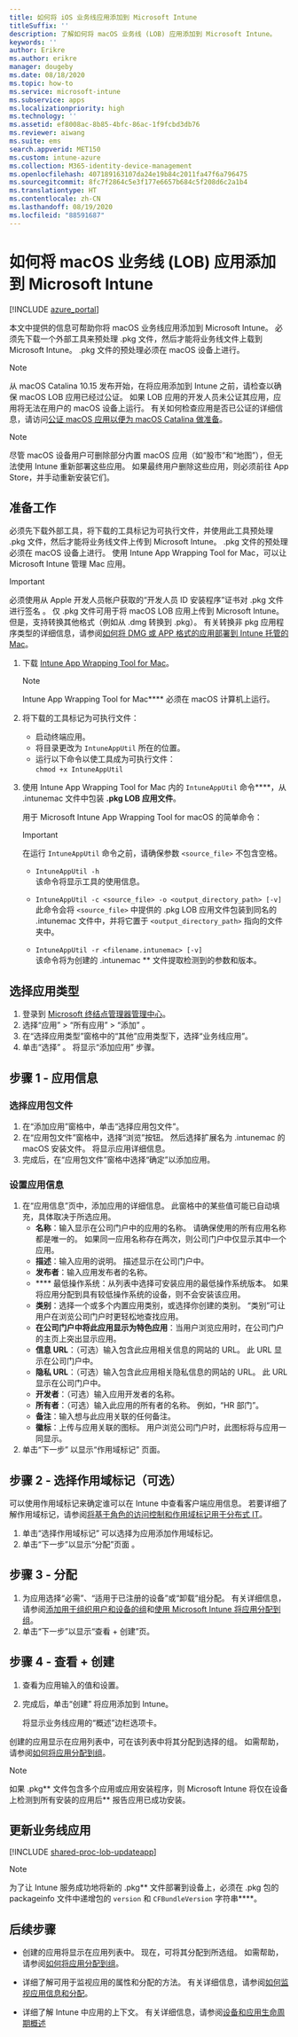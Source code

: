 ```yaml
---
title: 如何将 iOS 业务线应用添加到 Microsoft Intune
titleSuffix: ''
description: 了解如何将 macOS 业务线 (LOB) 应用添加到 Microsoft Intune。
keywords: ''
author: Erikre
ms.author: erikre
manager: dougeby
ms.date: 08/18/2020
ms.topic: how-to
ms.service: microsoft-intune
ms.subservice: apps
ms.localizationpriority: high
ms.technology: ''
ms.assetid: ef8008ac-8b85-4bfc-86ac-1f9fcbd3db76
ms.reviewer: aiwang
ms.suite: ems
search.appverid: MET150
ms.custom: intune-azure
ms.collection: M365-identity-device-management
ms.openlocfilehash: 407189163107da24e19b84c2011fa47f6a796475
ms.sourcegitcommit: 8fc7f2864c5e3f177e6657b684c5f208d6c2a1b4
ms.translationtype: HT
ms.contentlocale: zh-CN
ms.lasthandoff: 08/19/2020
ms.locfileid: "88591687"
---
```

# <a name="how-to-add-macos-line-of-business-lob-apps-to-microsoft-intune"></a>如何将 macOS 业务线 (LOB) 应用添加到 Microsoft Intune

[!INCLUDE [azure_portal](../includes/azure_portal.md)]

本文中提供的信息可帮助你将 macOS 业务线应用添加到 Microsoft Intune。 必须先下载一个外部工具来预处理 .pkg  文件，然后才能将业务线文件上载到 Microsoft Intune。 .pkg  文件的预处理必须在 macOS 设备上进行。

> [!NOTE]
> 从 macOS Catalina 10.15 发布开始，在将应用添加到 Intune 之前，请检查以确保 macOS LOB 应用已经过公证。 如果 LOB 应用的开发人员未公证其应用，应用将无法在用户的 macOS 设备上运行。 有关如何检查应用是否已公证的详细信息，请访问[公证 macOS 应用以便为 macOS Catalina 做准备](https://techcommunity.microsoft.com/t5/Intune-Customer-Success/Support-Tip-Notarizing-your-macOS-apps-to-prepare-for-macOS/ba-p/808579)。

> [!NOTE]
> 尽管 macOS 设备用户可删除部分内置 macOS 应用（如“股市”和“地图”），但无法使用 Intune 重新部署这些应用。 如果最终用户删除这些应用，则必须前往 App Store，并手动重新安装它们。

## <a name="before-your-start"></a>准备工作

必须先下载外部工具，将下载的工具标记为可执行文件，并使用此工具预处理 .pkg  文件，然后才能将业务线文件上传到 Microsoft Intune。 .pkg  文件的预处理必须在 macOS 设备上进行。 使用 Intune App Wrapping Tool for Mac，可以让 Microsoft Intune 管理 Mac 应用。

> [!IMPORTANT]
> 必须使用从 Apple 开发人员帐户获取的“开发人员 ID 安装程序”证书对 .pkg 文件进行签名  。 仅  .pkg 文件可用于将 macOS LOB 应用上传到 Microsoft Intune。 但是，支持转换其他格式（例如从 .dmg 转换到 .pkg）。 有关转换非 pkg 应用程序类型的详细信息，请参阅[如何将 DMG 或 APP 格式的应用部署到 Intune 托管的 Mac](https://techcommunity.microsoft.com/t5/intune-customer-success/how-to-deploy-dmg-or-app-format-apps-to-intune-managed-macs/ba-p/1503416)。

1. 下载 [Intune App Wrapping Tool for Mac](https://github.com/msintuneappsdk/intune-app-wrapping-tool-mac)。

    > [!NOTE]
    > Intune App Wrapping Tool for Mac**** 必须在 macOS 计算机上运行。 

2. 将下载的工具标记为可执行文件：
   - 启动终端应用。
   - 将目录更改为 `IntuneAppUtil` 所在的位置。
   - 运行以下命令以使工具成为可执行文件：<br> 
       `chmod +x IntuneAppUtil`

3. 使用 Intune App Wrapping Tool for Mac 内的 `IntuneAppUtil` 命令****，从 .intunemac 文件中包装 **.pkg LOB 应用文件**。<br>

    用于 Microsoft Intune App Wrapping Tool for macOS 的简单命令：
    > [!IMPORTANT]
    > 在运行 `IntuneAppUtil` 命令之前，请确保参数 `<source_file>` 不包含空格。

    - `IntuneAppUtil -h`<br>
    该命令将显示工具的使用信息。
    
    - `IntuneAppUtil -c <source_file> -o <output_directory_path> [-v]`<br>
    此命令会将 `<source_file>` 中提供的 .pkg LOB 应用文件包装到同名的 .intunemac 文件中，并将它置于 `<output_directory_path>` 指向的文件夹中。
    
    - `IntuneAppUtil -r <filename.intunemac> [-v]`<br>
    该命令将为创建的 .intunemac ** 文件提取检测到的参数和版本。

## <a name="select-the-app-type"></a>选择应用类型

1. 登录到 [Microsoft 终结点管理器管理中心](https://go.microsoft.com/fwlink/?linkid=2109431)。
2. 选择“应用”   > “所有应用”   > “添加”  。
3. 在“选择应用类型”窗格中的“其他”应用类型下，选择“业务线应用”。
4. 单击“选择”  。 将显示“添加应用”  步骤。

## <a name="step-1---app-information"></a>步骤 1 - 应用信息

### <a name="select-the-app-package-file"></a>选择应用包文件

1. 在“添加应用”窗格中，单击“选择应用包文件”。 
2. 在“应用包文件”窗格中，选择“浏览”按钮。 然后选择扩展名为 .intunemac 的 macOS 安装文件。
   将显示应用详细信息。
3. 完成后，在“应用包文件”窗格中选择“确定”以添加应用。

### <a name="set-app-information"></a>设置应用信息

1. 在“应用信息”页中，添加应用的详细信息。 此窗格中的某些值可能已自动填充，具体取决于所选应用。
    - **名称**：输入显示在公司门户中的应用的名称。 请确保使用的所有应用名称都是唯一的。 如果同一应用名称存在两次，则公司门户中仅显示其中一个应用。
    - **描述**：输入应用的说明。 描述显示在公司门户中。
    - **发布者**：输入应用发布者的名称。
    - **** 最低操作系统：从列表中选择可安装应用的最低操作系统版本。 如果将应用分配到具有较低操作系统的设备，则不会安装该应用。
    - **类别**：选择一个或多个内置应用类别，或选择你创建的类别。 “类别”可让用户在浏览公司门户时更轻松地查找应用。
    - **在公司门户中将此应用显示为特色应用**：当用户浏览应用时，在公司门户的主页上突出显示应用。
    - **信息 URL**：（可选）输入包含此应用相关信息的网站的 URL。 此 URL 显示在公司门户中。
    - **隐私 URL**：（可选）输入包含此应用相关隐私信息的网站的 URL。 此 URL 显示在公司门户中。
    - **开发者**：（可选）输入应用开发者的名称。
    - **所有者**：（可选）输入此应用的所有者的名称。 例如，“HR 部门”。
    - **备注**：输入想与此应用关联的任何备注。
    - **徽标**：上传与应用关联的图标。 用户浏览公司门户时，此图标将与应用一同显示。
2. 单击“下一步”  以显示“作用域标记”  页面。

## <a name="step-2---select-scope-tags-optional"></a>步骤 2 - 选择作用域标记（可选）

可以使用作用域标记来确定谁可以在 Intune 中查看客户端应用信息。 若要详细了解作用域标记，请参阅[将基于角色的访问控制和作用域标记用于分布式 IT](../fundamentals/scope-tags.md)。

1. 单击“选择作用域标记”  可以选择为应用添加作用域标记。 
2. 单击“下一步”以显示“分配”页面 。

## <a name="step-3---assignments"></a>步骤 3 - 分配

1. 为应用选择“必需”、“适用于已注册的设备”或“卸载”组分配。 有关详细信息，请参阅[添加用于组织用户和设备的组](../fundamentals/groups-add.md)和[使用 Microsoft Intune 将应用分配到组](apps-deploy.md)。
2. 单击“下一步”以显示“查看 + 创建”页。 

## <a name="step-4---review--create"></a>步骤 4 - 查看 + 创建

1. 查看为应用输入的值和设置。
2. 完成后，单击“创建”  将应用添加到 Intune。

    将显示业务线应用的“概述”边栏选项卡。

创建的应用显示在应用列表中，可在该列表中将其分配到选择的组。 如需帮助，请参阅[如何将应用分配到组](apps-deploy.md)。

> [!NOTE]
> 如果 .pkg** 文件包含多个应用或应用安装程序，则 Microsoft Intune 将仅在设备上检测到所有安装的应用后** 报告应用已成功安装。

## <a name="update-a-line-of-business-app"></a>更新业务线应用

[!INCLUDE [shared-proc-lob-updateapp](../includes/shared-proc-lob-updateapp.md)]

> [!NOTE]
> 为了让 Intune 服务成功地将新的 .pkg** 文件部署到设备上，必须在 .pkg 包的 packageinfo 文件中递增包的 `version` 和 `CFBundleVersion` 字符串****。

## <a name="next-steps"></a>后续步骤

- 创建的应用将显示在应用列表中。 现在，可将其分配到所选组。 如需帮助，请参阅[如何将应用分配到组](apps-deploy.md)。

- 详细了解可用于监视应用的属性和分配的方法。 有关详细信息，请参阅[如何监视应用信息和分配](apps-monitor.md)。

- 详细了解 Intune 中应用的上下文。 有关详细信息，请参阅[设备和应用生命周期概述](../fundamentals/device-lifecycle.md)
